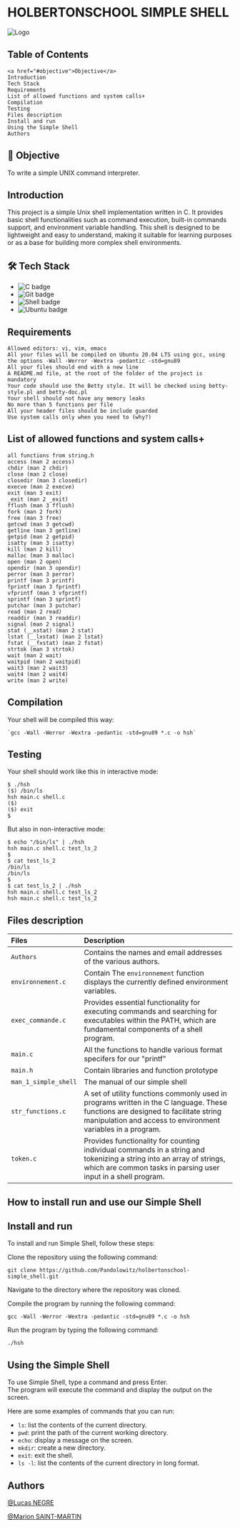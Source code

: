 # HOLBERTONSCHOOL SIMPLE SHELL
![Logo](https://www.kindpng.com/picc/m/454-4544393_shell-script-logo-hd-png-download.png)

## Table of Contents

    <a href="#objective">Objective</a>
    Introduction
    Tech Stack
    Requirements
    List of allowed functions and system calls+
    Compilation
    Testing
    Files description
    Install and run
    Using the Simple Shell
    Authors

## 📝 <span id="objective">Objective</span>
To write a simple UNIX command interpreter.
## Introduction 
This project is a simple Unix shell implementation written in C. It provides basic shell functionalities
such as command execution, built-in commands support, and environment variable handling.
This shell is designed to be lightweight and easy to understand, making it suitable for
learning purposes or as a base for building more complex shell environments.

## 🛠️ Tech Stack
- <img src="https://img.shields.io/badge/C-a8b9cc?logo=c&logoColor=black&style=for-the-badge" alt="C badge">
- <img src="https://img.shields.io/badge/Git-f05032?logo=git&logoColor=white&style=for-the-badge" alt="Git badge">
- <img src="https://img.shields.io/badge/SHELL-000000?logo=powershell&logoColor=white&style=for-the-badge" alt="Shell badge">
- <img src="https://img.shields.io/badge/UBUNTU-e95420?logo=ubuntu&logoColor=white&style=for-the-badge" alt="Ubuntu badge">
## Requirements
    
    Allowed editors: vi, vim, emacs
    All your files will be compiled on Ubuntu 20.04 LTS using gcc, using the options -Wall -Werror -Wextra -pedantic -std=gnu89
    All your files should end with a new line
    A README.md file, at the root of the folder of the project is mandatory
    Your code should use the Betty style. It will be checked using betty-style.pl and betty-doc.pl
    Your shell should not have any memory leaks
    No more than 5 functions per file
    All your header files should be include guarded
    Use system calls only when you need to (why?)
    
## List of allowed functions and system calls+

    all functions from string.h
    access (man 2 access)
    chdir (man 2 chdir)
    close (man 2 close)
    closedir (man 3 closedir)
    execve (man 2 execve)
    exit (man 3 exit)
    _exit (man 2 _exit)
    fflush (man 3 fflush)
    fork (man 2 fork)
    free (man 3 free)
    getcwd (man 3 getcwd)
    getline (man 3 getline)
    getpid (man 2 getpid)
    isatty (man 3 isatty)
    kill (man 2 kill)
    malloc (man 3 malloc)
    open (man 2 open)
    opendir (man 3 opendir)
    perror (man 3 perror)
    printf (man 3 printf)
    fprintf (man 3 fprintf)
    vfprintf (man 3 vfprintf)
    sprintf (man 3 sprintf)
    putchar (man 3 putchar)
    read (man 2 read)
    readdir (man 3 readdir)
    signal (man 2 signal)
    stat (__xstat) (man 2 stat)
    lstat (__lxstat) (man 2 lstat)
    fstat (__fxstat) (man 2 fstat)
    strtok (man 3 strtok)
    wait (man 2 wait)
    waitpid (man 2 waitpid)
    wait3 (man 2 wait3)
    wait4 (man 2 wait4)
    write (man 2 write)

## Compilation

Your shell will be compiled this way:

    `gcc -Wall -Werror -Wextra -pedantic -std=gnu89 *.c -o hsh`

## Testing

Your shell should work like this in interactive mode:

```
$ ./hsh
($) /bin/ls
hsh main.c shell.c
($)
($) exit
$
```

But also in non-interactive mode:

```
$ echo "/bin/ls" | ./hsh
hsh main.c shell.c test_ls_2
$
$ cat test_ls_2
/bin/ls
/bin/ls
$
$ cat test_ls_2 | ./hsh
hsh main.c shell.c test_ls_2
hsh main.c shell.c test_ls_2
```
## Files description
| Files     | Description                       |
| :------- | :-------------------------------- |
| `Authors` | Contains the names and email addresses of the various authors. |
| `environnement.c` | Contain The `environnement` function displays the currently defined environment variables. |
| `exec_commande.c` | Provides essential functionality for executing commands and searching for executables within the PATH, which are fundamental components of a shell program. |
| `main.c` | All the functions to handle various format specifers for our "printf" |
| `main.h` | Contain libraries and function prototype |
| `man_1_simple_shell` | The manual of our simple shell |
| `str_functions.c` | A set of utility functions commonly used in programs written in the C language. These functions are designed to facilitate string manipulation and access to environment variables in a program. |
| `token.c` | Provides functionality for counting individual commands in a string and tokenizing a string into an array of strings, which are common tasks in parsing user input in a shell program. |

##  <span id="install">How to install run and use our Simple Shell</a>

## Install and run

To install and run Simple Shell, follow these steps:

Clone the repository using the following command:
```
git clone https://github.com/Pandolowitz/holbertonschool-simple_shell.git
```

Navigate to the directory where the repository was cloned.

Compile the program by running the following command:
```
gcc -Wall -Werror -Wextra -pedantic -std=gnu89 *.c -o hsh
```

Run the program by typing the following command:
```
./hsh
```

## Using the Simple Shell

To use Simple Shell, type a command and press Enter.
<br>
The program will execute the command and display the output on the screen.

Here are some examples of commands that you can run:

- `ls`: list the contents of the current directory.
- `pwd`: print the path of the current working directory.
- `echo`: display a message on the screen.
- `mkdir`: create a new directory.
- `exit`: exit the shell.
- `ls -l`: list the contents of the current directory in long format.

## Authors
[@Lucas NEGRE](https://www.github.com/LucasNGRE)

[@Marion SAINT-MARTIN](https://github.com/NamaKa298)



        